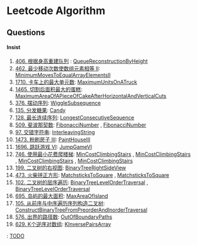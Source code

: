 # Leetcode Algorithm

## Questions

#### Insist

1. [406. 根据身高重建队列](https://leetcode.cn/problems/queue-reconstruction-by-height/) : [QueueReconstructionByHeight](./src/main/java/com/inbetter/homework/leetcode/QueueReconstructionByHeight.java)
2. [462. 最少移动次数使数组元素相等 II](https://leetcode.cn/problems/minimum-moves-to-equal-array-elements-ii/): [MinimumMovesToEqualArrayElementsII](./src/main/java/com/inbetter/homework/leetcode/MinimumMovesToEqualArrayElementsII.java)
3. [1710. 卡车上的最大单元数](https://leetcode.cn/problems/maximum-units-on-a-truck/): [MaximumUnitsOnATruck](./src/main/java/com/inbetter/homework/leetcode/MaximumUnitsOnATruck.java)
4. [1465. 切割后面积最大的蛋糕](https://leetcode.cn/problems/maximum-area-of-a-piece-of-cake-after-horizontal-and-vertical-cuts/): [MaximumAreaOfAPieceOfCakeAfterHorizontalAndVerticalCuts](./src/main/java/com/inbetter/homework/leetcode/MaximumAreaOfAPieceOfCakeAfterHorizontalAndVerticalCuts.java)
5. [376. 摆动序列](https://leetcode.cn/problems/wiggle-subsequence/): [WiggleSubsequence](./src/main/java/com/inbetter/homework/leetcode/WiggleSubsequence.java)
6. [135. 分发糖果](https://leetcode.cn/problems/candy/): [Candy](./src/main/java/com/inbetter/homework/leetcode/Candy.java)
7. [128. 最长连续序列](https://leetcode.cn/problems/longest-consecutive-sequence/): [LongestConsecutiveSequence](./src/main/java/com/inbetter/homework/leetcode/LongestConsecutiveSequence.java)
8. [509. 斐波那契数](https://leetcode.cn/problems/fibonacci-number/): [FibonacciNumber](./src/main/java/com/inbetter/homework/leetcode/FibonacciNumber.java) , [FibonacciNumber](./src/main/java/com/inbetter/homework/leetcode/FibonacciNumber2.java)
9. [97. 交错字符串](https://leetcode.cn/problems/interleaving-string/): [InterleavingString](./src/main/java/com/inbetter/homework/leetcode/InterleavingString.java)
10. [1473. 粉刷房子 III](https://leetcode.cn/problems/paint-house-iii/): [PaintHouseIII](./src/main/java/com/inbetter/homework/leetcode/PaintHouseIII.java)
11. [1696. 跳跃游戏 VI](https://leetcode.cn/problems/jump-game-vi/): [JumpGameVI](./src/main/java/com/inbetter/homework/leetcode/JumpGameVI.java)
12. [746. 使用最小花费爬楼梯](https://leetcode.cn/problems/min-cost-climbing-stairs/): [MinCostClimbingStairs](./src/main/java/com/inbetter/homework/leetcode/MinCostClimbingStairs.java) , [MinCostClimbingStairs](./src/main/java/com/inbetter/homework/leetcode/MinCostClimbingStairs2.java) , [MinCostClimbingStairs](./src/main/java/com/inbetter/homework/leetcode/MinCostClimbingStairs3.java) , [MinCostClimbingStairs](./src/main/java/com/inbetter/homework/leetcode/MinCostClimbingStairs4.java)
13. [199. 二叉树的右视图](https://leetcode.cn/problems/binary-tree-right-side-view/): [BinaryTreeRightSideView](./src/main/java/com/inbetter/homework/leetcode/BinaryTreeRightSideView.java)
14. [473. 火柴拼正方形](https://leetcode.cn/problems/matchsticks-to-square/): [MatchsticksToSquare](./src/main/java/com/inbetter/homework/leetcode/MatchsticksToSquare.java) , [MatchsticksToSquare](./src/main/java/com/inbetter/homework/leetcode/MatchsticksToSquare2.java)
15. [102. 二叉树的层序遍历](https://leetcode.cn/problems/binary-tree-level-order-traversal/): [BinaryTreeLevelOrderTraversal](./src/main/java/com/inbetter/homework/leetcode/BinaryTreeLevelOrderTraversal.java) , [BinaryTreeLevelOrderTraversal](./src/main/java/com/inbetter/homework/leetcode/BinaryTreeLevelOrderTraversal2.java)
16. [695. 岛屿的最大面积](https://leetcode.cn/problems/max-area-of-island/): [MaxAreaOfIsland](./src/main/java/com/inbetter/homework/leetcode/MaxAreaOfIsland.java)
17. [105. 从前序与中序遍历序列构造二叉树](https://leetcode.cn/problems/construct-binary-tree-from-preorder-and-inorder-traversal/): [ConstructBinaryTreeFromPreorderAndInorderTraversal](./src/main/java/com/inbetter/homework/leetcode/ConstructBinaryTreeFromPreorderAndInorderTraversal.java)
18. [576. 出界的路径数](https://leetcode.cn/problems/out-of-boundary-paths/): [OutOfBoundaryPaths](./src/main/java/com/inbetter/homework/leetcode/OutOfBoundaryPaths.java)
19. [629. K个逆序对数组](https://leetcode.cn/problems/k-inverse-pairs-array/): [KInversePairsArray](./src/main/java/com/inbetter/homework/leetcode/KInversePairsArray.java)


: [TODO](./src/main/java/com/inbetter/homework/leetcode/TODO.java)